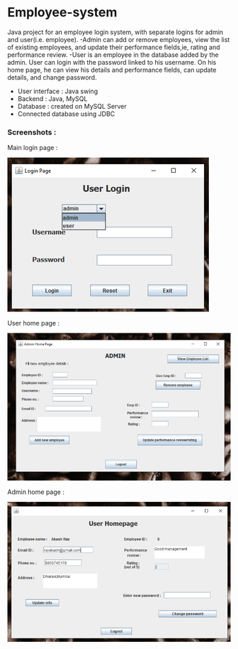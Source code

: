 # Employee-system

Java project for an employee login system, with separate logins for admin and user(i.e. employee).
-Admin can add or remove employees, view the list of existing employees, and update their performance fields,ie, rating and performance review.
-User is an employee in the database added by the admin. User can login with the password linked to his username. On his home page, he can view his details and performance fields, can update details, and change password.
- User interface : Java swing
- Backend : Java, MySQL
- Database : created on MySQL Server
- Connected database using JDBC

### Screenshots :

Main login page :

![](images/Screenshot(137).png)

User home page :

![](images/Screenshot(123).png)

Admin home page :

![](images/Screenshot(140).png)

